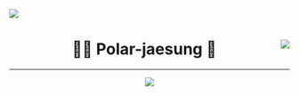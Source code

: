 <img src="https://capsule-render.vercel.app/api?type=rect&color=gradient&height=200&section=header&text=Xin chao%20:))&fontColor=FFFFFF&fontSize=70" />



<div align="center">
  
  <img align="right" src="https://github-readme-stats.vercel.app/api/top-langs/?username=Polar-jaesung&theme=dracula&exclude_repo=Computer-Science-Engineering&layout=compact&langs_count=10"/>
  
  
  
 
  # 🐻‍❄️ Polar-jaesung 🐋 
  
  ---
  
 <a href="https://hits.seeyoufarm.com">
 <img src="https://hits.seeyoufarm.com/api/count/incr/badge.svg?url=https%3A%2F%2Fgithub.com%2FPolar-jaesung%2F&count_bg=%233767DA&title_bg=%23141313&icon=github.svg&icon_color=%23E7E7E7&title=Jaesung%27s+Github&edge_flat=false"/></a>
  
 

  <br>
 
</div>

